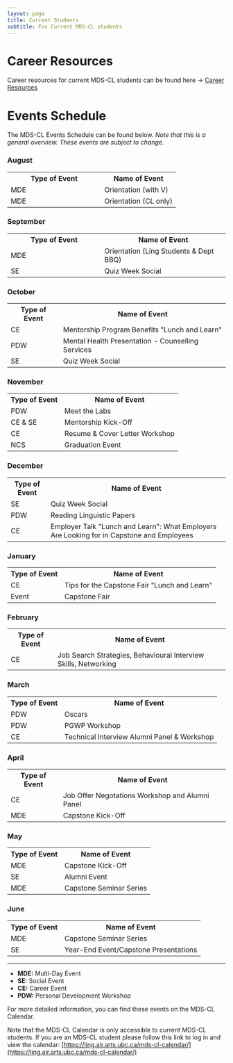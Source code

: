 ```yaml
---
layout: page
title: Current Students
subtitle: For Current MDS-CL students
---
```


# Career Resources

Career resources for current MDS-CL students can be found here → [Career Resources](https://ubc-mdscl.github.io/resources/current-students/career-resources/index)

# Events Schedule

The MDS-CL Events Schedule can be found below. *Note that this is a general overview. These events are subject to change.*

### August

<table style="width:100%">
  <tr>
    <th style="width:200px">Type of Event</th>
    <th>Name of Event</th>
  </tr>
  <tr>
    <td>MDE</td>
    <td>Orientation (with V)</td>
  </tr>
  <tr>
    <td>MDE</td>
    <td>Orientation (CL only)</td>
  </tr>
</table>

### September

<table style="width:100%">
  <tr>
    <th style="width:200px">Type of Event</th>
    <th>Name of Event</th>
  </tr>
  <tr>
    <td>MDE</td>
    <td>Orientation (Ling Students & Dept BBQ)</td>
  </tr>
  <tr>
    <td>SE</td>
    <td>Quiz Week Social</td>
  </tr>
</table>

### October

<table style="width:100%">
  <tr>
    <th>Type of Event</th>
    <th>Name of Event</th>
  </tr>
  <tr>
    <td>CE</td>
    <td>Mentorship Program Benefits "Lunch and Learn"</td>
  </tr>
  <tr>
    <td>PDW</td>
    <td>Mental Health Presentation - Counselling Services</td>
  </tr>
  <tr>
    <td>SE</td>
    <td>Quiz Week Social</td>
  </tr>
</table>

### November

<table style="width:100%">
  <tr>
    <th>Type of Event</th>
    <th>Name of Event</th>
  </tr>
  <tr>
    <td>PDW</td>
    <td>Meet the Labs</td>
  </tr>
  <tr>
    <td>CE & SE</td>
    <td>Mentorship Kick-Off</td>
  </tr>
  <tr>
    <td>CE</td>
    <td>Resume & Cover Letter Workshop</td>
  </tr>
  <tr>
    <td>NCS</td>
    <td>Graduation Event</td>
  </tr>
</table>

### December

<table style="width:100%">
  <tr>
    <th>Type of Event</th>
    <th>Name of Event</th>
  </tr>
  <tr>
    <td>SE</td>
    <td>Quiz Week Social</td>
  </tr>
  <tr>
    <td>PDW</td>
    <td>Reading Linguistic Papers</td>
  </tr>
  <tr>
    <td>CE</td>
    <td>Employer Talk "Lunch and Learn": What Employers Are Looking for in Capstone and Employees</td>
  </tr>
</table>

### January

<table style="width:100%">
  <tr>
    <th>Type of Event</th>
    <th>Name of Event</th>
  </tr>
  <tr>
    <td>CE</td>
    <td>Tips for the Capstone Fair "Lunch and Learn"</td>
  </tr>
  <tr>
    <td>Event</td>
    <td>Capstone Fair</td>
  </tr>
</table>

### February

<table style="width:100%">
  <tr>
    <th>Type of Event</th>
    <th>Name of Event</th>
  </tr>
  <tr>
    <td>CE</td>
    <td>Job Search Strategies, Behavioural Interview Skills, Networking</td>
  </tr>
</table>

### March

<table style="width:100%">
  <tr>
    <th>Type of Event</th>
    <th>Name of Event</th>
  </tr>
  <tr>
    <td>PDW</td>
    <td>Oscars</td>
  </tr>
  <tr>
    <td>PDW</td>
    <td>PGWP Workshop</td>
  </tr>
  <tr>
    <td>CE</td>
    <td>Technical Interview Alumni Panel & Workshop</td>
  </tr>
</table>

### April

<table style="width:100%">
  <tr>
    <th>Type of Event</th>
    <th>Name of Event</th>
  </tr>
  <tr>
    <td>CE</td>
    <td>Job Offer Negotations Workshop and Alumni Panel</td>
  </tr>
  <tr>
    <td>MDE</td>
    <td>Capstone Kick-Off</td>
  </tr>
</table>

### May

<table style="width:100%">
  <tr>
    <th>Type of Event</th>
    <th>Name of Event</th>
  </tr>
  <tr>
    <td>MDE</td>
    <td>Capstone Kick-Off</td>
  </tr>
  <tr>
    <td>SE</td>
    <td>Alumni Event</td>
  </tr>
  <tr>
    <td>MDE</td>
    <td>Capstone Seminar Series</td>
  </tr>
</table>

### June

<table style="width:100%">
  <tr>
    <th>Type of Event</th>
    <th>Name of Event</th>
  </tr>
  <tr>
    <td>MDE</td>
    <td>Capstone Seminar Series</td>
  </tr>
  <tr>
    <td>SE</td>
    <td>Year-End Event/Capstone Presentations</td>
  </tr>
</table>

---

* **MDE:** Multi-Day Event
* **SE:** Social Event
* **CE:** Career Event
* **PDW:** Personal Development Workshop

For more detailed information, you can find these events on the MDS-CL Calendar. 

Note that the MDS-CL Calendar is only accessible to current MDS-CL students. If you are an MDS-CL student please follow this link to log in and view the calendar: [https://ling.air.arts.ubc.ca/mds-cl-calendar/](https://ling.air.arts.ubc.ca/mds-cl-calendar/)
